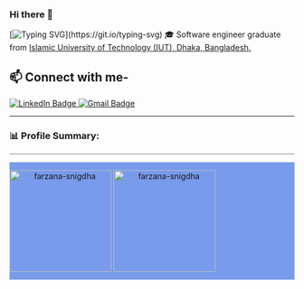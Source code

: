 ### Hi there 👋

<!--
**farzana-snigdha/farzana-snigdha** is a ✨ _special_ ✨ repository because its `README.md` (this file) appears on your GitHub profile.

Here are some ideas to get you started:

- 🔭 I’m currently working on ...
- 🌱 I’m currently learning ...
- 👯 I’m looking to collaborate on ...
- 🤔 I’m looking for help with ...
- 💬 Ask me about ...
- 📫 How to reach me: ...
- 😄 Pronouns: ...
- ⚡ Fun fact: ...
-->

[![Typing SVG](https://readme-typing-svg.demolab.com?font=Fira+Code&weight=500&pause=1000&color=5688F7&width=435&lines=I+am+Farzana+Tabassum.;I+am+a+Software+Engineer!!)](https://git.io/typing-svg)
🎓 Software engineer graduate from <a href="https://www.iutoic-dhaka.edu/"> Islamic University of Technology (IUT), Dhaka, Bangladesh. </a>

## 📫 Connect with me-
<div id="badges">
<a href="https://www.linkedin.com/in/farzana-tabassum-334571183/">
    <img src="https://img.shields.io/badge/LinkedIn-blue?style=for-the-badge&logo=linkedin&logoColor=white" alt="LinkedIn Badge"/>
  </a>
  <a href="mailto:farzana@iut-dhaka.edu">
  <img src="https://img.shields.io/badge/Gmail-red?style=for-the-badge&logo=gmail&logoColor=white" alt="Gmail Badge"/>
  </a>
</div>

---

<!-- ### :woman_technologist: About Me :
- 🎓 Software engineer graduate from <a href="https://www.iutoic-dhaka.edu/"> Islamic University of Technology (IUT), Dhaka, Bangladesh. </a>

 -->

### 📊 Profile Summary:
<hr style="height: 0.4px; background-color: gray; border: none;">
<div style="display: flex; flex-wrap: wrap; background-color: #5481e7c7;">
<p align="center">
        <img align = "center" height="180em" src="https://github-readme-stats.vercel.app/api?username=farzana-snigdha&show_icons=true&locale=en&theme=radical" alt="farzana-snigdha" />
        <img align = "center" height="180em" src="https://github-readme-stats.vercel.app/api/top-langs?username=farzana-snigdha&show_icons=true&locale=en&layout=compact&theme=radical" alt="farzana-snigdha" />
    </p>
</div>

